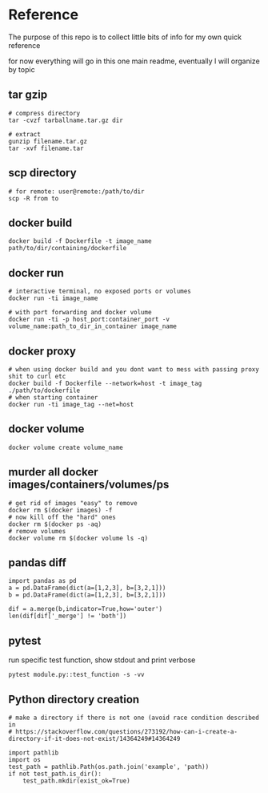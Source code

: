 # Reference 
The purpose of this repo is to collect little bits of info for my own quick reference

for now everything will go in this one main readme, eventually I will organize by topic

## tar gzip
```
# compress directory
tar -cvzf tarballname.tar.gz dir

# extract
gunzip filename.tar.gz
tar -xvf filename.tar
```
## scp directory
```
# for remote: user@remote:/path/to/dir
scp -R from to
```
## docker build
```
docker build -f Dockerfile -t image_name path/to/dir/containing/dockerfile
```
## docker run
```
# interactive terminal, no exposed ports or volumes
docker run -ti image_name

# with port forwarding and docker volume
docker run -ti -p host_port:container_port -v volume_name:path_to_dir_in_container image_name
```
## docker proxy
```
# when using docker build and you dont want to mess with passing proxy shit to curl etc
docker build -f Dockerfile --network=host -t image_tag ./path/to/dockerfile
# when starting container
docker run -ti image_tag --net=host
```
## docker volume
```
docker volume create volume_name
```

## murder all docker images/containers/volumes/ps
```
# get rid of images "easy" to remove
docker rm $(docker images) -f
# now kill off the "hard" ones
docker rm $(docker ps -aq)
# remove volumes
docker volume rm $(docker volume ls -q)
```

## pandas diff
```
import pandas as pd
a = pd.DataFrame(dict(a=[1,2,3], b=[3,2,1]))
b = pd.DataFrame(dict(a=[1,2,3], b=[3,2,1]))

dif = a.merge(b,indicator=True,how='outer')
len(dif[dif['_merge'] != 'both'])
```
## pytest
run specific test function, show stdout and print verbose
```
pytest module.py::test_function -s -vv
```

## Python directory creation 
```
# make a directory if there is not one (avoid race condition described in 
# https://stackoverflow.com/questions/273192/how-can-i-create-a-directory-if-it-does-not-exist/14364249#14364249

import pathlib
import os
test_path = pathlib.Path(os.path.join('example', 'path))
if not test_path.is_dir():
    test_path.mkdir(exist_ok=True)
 ```
